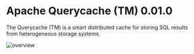 Apache Querycache (TM) 0.01.0
======================

The Querycache (TM) is a smart distributed cache for storing 
SQL results from heterogeneous storage systems.


 ![overview](https://github.com/izlley/querycache/tree/master/docs/images/querycache_overview.jpg)

